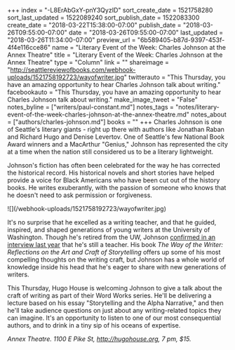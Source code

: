 +++
index = "-L8ErAbGxY-pnY3QyzID"
sort_create_date = 1521758280
sort_last_updated = 1522089240
sort_publish_date = 1522083300
create_date = "2018-03-22T15:38:00-07:00"
publish_date = "2018-03-26T09:55:00-07:00"
date = "2018-03-26T09:55:00-07:00"
last_updated = "2018-03-26T11:34:00-07:00"
preview_url = "6b589405-b87d-9397-453f-4f4e116cce86"
name = "Literary Event of the Week: Charles Johnson at the Annex Theatre"
title = "Literary Event of the Week: Charles Johnson at the Annex Theatre"
type = "Column"
link = ""
shareimage = "http://seattlereviewofbooks.com/webhook-uploads/1521758192723/wayofwriter.jpg"
twitterauto = "This Thursday, you have an amazing opportunity to hear Charles Johnson talk about writing."
facebookauto = "This Thursday, you have an amazing opportunity to hear Charles Johnson talk about writing."
make_image_tweet = "False"
notes_byline = ["writers/paul-constant.md"]
notes_tags = "notes/literary-event-of-the-week-charles-johnson-at-the-annex-theatre.md"
notes_about = ["authors/charles-johnson.md"]
books = ""
+++
Charles Johnson is one of Seattle's literary giants - right up there with authors like Jonathan Raban and Richard Hugo and Denise Levertov. One of Seattle's few National Book Award winners and a MacArthur "Genius," Johnson has represented the city at a time when the nation still considered us to be a literary lightweight.

Johnson's fiction has often been celebrated for the way he has corrected the historical record. His historical novels and short stories have helped provide a voice for Black Americans who have been cut out of the history books. He writes exuberantly, with the passion of someone who knows that he doesn't need to ask permission or forgiveness. 

<p class="image-left">![](/webhook-uploads/1521758192723/wayofwriter.jpg)</p>

It's no surprise that he excelled as a writing teacher, and that he guided, inspired, and shaped generations of young writers at the University of Washington. Though he's retired from the UW, Johnson [confirmed in an interview last year](http://www.seattlereviewofbooks.com/notes/2017/06/19/talking-with-charles-johnson-about-community-retirement-and-writing-a-whole-lot-of-books/) that he's still a teacher. His book *The Way of the Writer: Reflections on the Art and Craft of Storytelling* offers up some of his most compelling thoughts on the writing craft, but Johnson has a whole world of knowledge inside his head that he's eager to share with new generations of writers.

This Thursday, Hugo House is welcoming Johnson to give a talk about the craft of writing as part of their Word Works series. He'll be delivering a lecture based on his essay "Storytelling and the Alpha Narrative," and then he'll take audience questions on just about any writing-related topics they can imagine. It's an opportunity to listen to one of our most consequential authors, and to drink in a tiny sip of his oceans of expertise.

*Annex Theatre. 1100 E Pike St, http://hugohouse.org, 7 pm, $15.*
